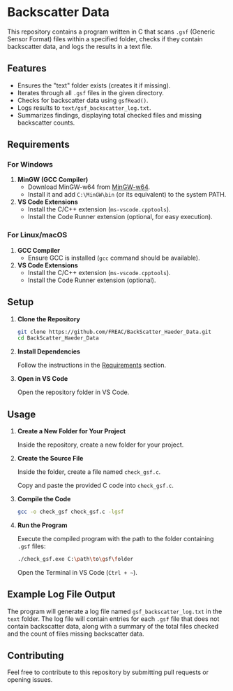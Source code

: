 # Backscatter Data 

This repository contains a program written in C that scans `.gsf` (Generic Sensor Format) files within a specified folder, checks if they contain backscatter data, and logs the results in a text file.

## Features

- Ensures the "text" folder exists (creates it if missing).
- Iterates through all `.gsf` files in the given directory.
- Checks for backscatter data using `gsfRead()`.
- Logs results to `text/gsf_backscatter_log.txt`.
- Summarizes findings, displaying total checked files and missing backscatter counts.

## Requirements

### For Windows

1. **MinGW (GCC Compiler)**
   - Download MinGW-w64 from [MinGW-w64](https://www.mingw-w64.org/downloads/).
   - Install it and add `C:\MinGW\bin` (or its equivalent) to the system PATH.
2. **VS Code Extensions**
   - Install the C/C++ extension (`ms-vscode.cpptools`).
   - Install the Code Runner extension (optional, for easy execution).

### For Linux/macOS

1. **GCC Compiler**
   - Ensure GCC is installed (`gcc` command should be available).
2. **VS Code Extensions**
   - Install the C/C++ extension (`ms-vscode.cpptools`).
   - Install the Code Runner extension (optional).

## Setup

1. **Clone the Repository**
   ```bash
   git clone https://github.com/FREAC/BackScatter_Haeder_Data.git
   cd BackScatter_Haeder_Data
   ```

2. **Install Dependencies**

   Follow the instructions in the [Requirements](#requirements) section.

3. **Open in VS Code**

   Open the repository folder in VS Code.

## Usage

1. **Create a New Folder for Your Project**

   Inside the repository, create a new folder for your project.

2. **Create the Source File**

   Inside the folder, create a file named `check_gsf.c`.

   Copy and paste the provided C code into `check_gsf.c`.

3. **Compile the Code**
   ```bash
   gcc -o check_gsf check_gsf.c -lgsf
   ```

4. **Run the Program**

   Execute the compiled program with the path to the folder containing `.gsf` files:
   ```bash
   ./check_gsf.exe C:\path\to\gsf\folder
   ```

   Open the Terminal in VS Code (`Ctrl + ~`).

## Example Log File Output

The program will generate a log file named `gsf_backscatter_log.txt` in the `text` folder. The log file will contain entries for each `.gsf` file that does not contain backscatter data, along with a summary of the total files checked and the count of files missing backscatter data.

## Contributing

Feel free to contribute to this repository by submitting pull requests or opening issues.
